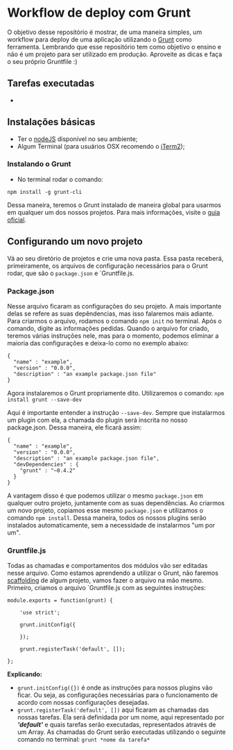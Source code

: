 # Workflow de deploy com Grunt
O objetivo desse repositório é mostrar, de uma maneira simples, um workflow para deploy de uma aplicação utilizando o [Grunt](http://gruntjs.com) como ferramenta.
Lembrando que esse repositório tem como objetivo o ensino e não é um projeto para ser utilizado em produção. Aproveite as dicas e faça o seu próprio Gruntfile :)

## Tarefas executadas
*

## Instalações básicas

- Ter o [nodeJS](http://nodejs.org) disponível no seu ambiente;
- Algum Terminal (para usuários OSX recomendo o [iTerm2](http://www.iterm2.com/));

### Instalando o Grunt
- No terminal rodar o comando:

`npm install -g grunt-cli`

Dessa maneira, teremos o Grunt instalado de maneira global para usarmos em qualquer um dos nossos projetos.
Para mais informações, visite o [guia oficial](http://gruntjs.com/getting-started).

## Configurando um novo projeto
Vá ao seu diretório de projetos e crie uma nova pasta. Essa pasta receberá, primeiramente, os arquivos de configuração necessários para o Grunt rodar, que são o `package.json` e `Gruntfile.js.

### Package.json
Nesse arquivo ficaram as configurações do seu projeto. A mais importante delas se refere as suas depêndencias, mas isso falaremos mais adiante. Para criarmos o arquivo, rodamos o comando `npm init` no terminal. Após o comando, digite as informações pedidas. Quando o arquivo for criado, teremos várias instruções nele, mas para o momento, podemos eliminar a maioria das configurações e deixa-lo como no exemplo abaixo:

```
{
  "name" : "example",
  "version" : "0.0.0",
  "description" : "an example package.json file"
}
```
Agora instalaremos o Grunt propriamente dito. Utilizaremos o comando:
`npm install grunt --save-dev`

Aqui é importante entender a instrução `--save-dev`. Sempre que instalarmos um plugin com ela, a chamada do plugin será inscrita no nosso package.json. Dessa maneira, ele ficará assim:
```
{
  "name" : "example",
  "version" : "0.0.0",
  "description" : "an example package.json file",
  "devDependencies" : {
    "grunt" : "~0.4.2"
  }
}
```

A vantagem disso é que podemos utilizar o mesmo `package.json` em qualquer outro projeto, juntamente com as suas dependências. Ao criarmos um novo projeto, copiamos esse mesmo `package.json` e utilizamos o comando `npm install`. Dessa maneira, todos os nossos plugins serão instalados automaticamente, sem a necessidade de instalarmos "um por um".

### Gruntfile.js
Todas as chamadas e comportamentos dos módulos vão ser editadas nesse arquivo.
Como estamos aprendendo a utilizar o Grunt, não faremos [scaffolding](http://gruntjs.com/project-scaffolding) de algum projeto, vamos fazer o arquivo na mão mesmo.
Primeiro, criamos o arquivo `Gruntfile.js com as seguintes instruções:
```
module.exports = function(grunt) {

	'use strict';

	grunt.initConfig({

	});

	grunt.registerTask('default', []);

};
```

**Explicando:**
- `grunt.initConfig({})` é onde as instruções para nossos plugins vão ficar. Ou seja, as configurações necessárias para o funcionamento de acordo com nossas configurações desejadas.
- `grunt.registerTask('default', [])` aqui ficaram as chamadas das nossas tarefas. Ela será definidada por um nome, aqui representado por ***'default'*** e quais tarefas serão executadas, representados através de um Array.
As chamadas do Grunt serão executadas utilizando o seguinte comando no terminal:
`grunt *nome da tarefa*`